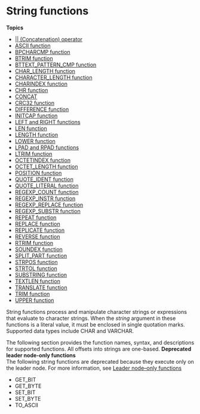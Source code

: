 # String functions<a name="String_functions_header"></a>

**Topics**
+ [\|\| \(Concatenation\) operator](r_concat_op.md)
+ [ASCII function](r_ASCII.md)
+ [BPCHARCMP function](r_BPCHARCMP.md)
+ [BTRIM function](r_BTRIM.md)
+ [BTTEXT\_PATTERN\_CMP function](r_BTTEXT_PATTERN_CMP.md)
+ [CHAR\_LENGTH function](r_CHAR_LENGTH.md)
+ [CHARACTER\_LENGTH function](r_CHARACTER_LENGTH.md)
+ [CHARINDEX function](r_CHARINDEX.md)
+ [CHR function](r_CHR.md)
+ [CONCAT](r_CONCAT.md)
+ [CRC32 function](crc32-function.md)
+ [DIFFERENCE function](DIFFERENCE.md)
+ [INITCAP function](r_INITCAP.md)
+ [LEFT and RIGHT functions](r_LEFT.md)
+ [LEN function](r_LEN.md)
+ [LENGTH function](r_LENGTH.md)
+ [LOWER function](r_LOWER.md)
+ [LPAD and RPAD functions](r_LPAD.md)
+ [LTRIM function](r_LTRIM.md)
+ [OCTETINDEX function](OCTETINDEX.md)
+ [OCTET\_LENGTH function](r_OCTET_LENGTH.md)
+ [POSITION function](r_POSITION.md)
+ [QUOTE\_IDENT function](r_QUOTE_IDENT.md)
+ [QUOTE\_LITERAL function](r_QUOTE_LITERAL.md)
+ [REGEXP\_COUNT function](REGEXP_COUNT.md)
+ [REGEXP\_INSTR function](REGEXP_INSTR.md)
+ [REGEXP\_REPLACE function](REGEXP_REPLACE.md)
+ [REGEXP\_SUBSTR function](REGEXP_SUBSTR.md)
+ [REPEAT function](r_REPEAT.md)
+ [REPLACE function](r_REPLACE.md)
+ [REPLICATE function](r_REPLICATE.md)
+ [REVERSE function](r_REVERSE.md)
+ [RTRIM function](r_RTRIM.md)
+ [SOUNDEX function](SOUNDEX.md)
+ [SPLIT\_PART function](SPLIT_PART.md)
+ [STRPOS function](r_STRPOS.md)
+ [STRTOL function](r_STRTOL.md)
+ [SUBSTRING function](r_SUBSTRING.md)
+ [TEXTLEN function](r_TEXTLEN.md)
+ [TRANSLATE function](r_TRANSLATE.md)
+ [TRIM function](r_TRIM.md)
+ [UPPER function](r_UPPER.md)

String functions process and manipulate character strings or expressions that evaluate to character strings\. When the *string* argument in these functions is a literal value, it must be enclosed in single quotation marks\. Supported data types include CHAR and VARCHAR\. 

The following section provides the function names, syntax, and descriptions for supported functions\. All offsets into strings are one\-based\. 
<a name="string-functions-deprecated"></a>
**Deprecated leader node\-only functions**  
The following string functions are deprecated because they execute only on the leader node\. For more information, see [Leader node–only functions](c_SQL_functions_leader_node_only.md)
+ GET\_BIT
+ GET\_BYTE
+ SET\_BIT
+ SET\_BYTE
+ TO\_ASCII